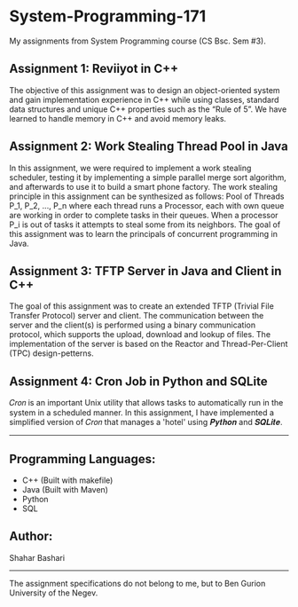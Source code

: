 # System-Programming-171

My assignments from System Programming course (CS Bsc. Sem #3).


## Assignment 1: Reviiyot in C++

The objective of this assignment was to design an object-oriented system and gain implementation experience in C++ while using classes, standard data structures and unique C++ properties such as the “Rule of 5”. We have learned to handle memory in C++ and avoid memory leaks.

## Assignment 2: Work Stealing Thread Pool in Java

In this assignment, we were required to implement a work stealing scheduler, testing it by implementing a simple parallel merge sort algorithm, and afterwards to use it to build a smart phone factory. The work stealing principle in this assignment can be synthesized as follows: Pool of Threads P_1, P_2, ..., P_n where each thread runs a Processor, each with own queue are working in order to complete tasks in their queues. When a processor P_i is out of tasks it attempts to steal some from its neighbors.
The goal of this assignment was to learn the principals of concurrent programming in Java.

## Assignment 3: TFTP Server in Java and Client in C++

The goal of this assignment was to create an extended TFTP (Trivial File Transfer Protocol) server and client. The communication between the server and the client(s) is performed using a binary communication protocol, which supports the upload, download and lookup of files.
The implementation of the server is based on the Reactor and Thread-Per-Client (TPC) design-petterns.

## Assignment 4: Cron Job in Python and SQLite

𝐶𝑟𝑜𝑛 is an important Unix utility that allows tasks to automatically run in the system in a scheduled manner. In this assignment, I have implemented a simplified version of 𝐶𝑟𝑜𝑛 that manages a 'hotel' using 𝑷𝒚𝒕𝒉𝒐𝒏 and 𝑺𝑸𝑳𝒊𝒕𝒆.


---
## Programming Languages:

* C++ (Built with makefile)
* Java (Built with Maven)
* Python
* SQL

## Author:

Shahar Bashari

---
The assignment specifications do not belong to me, but to Ben Gurion University of the Negev.

